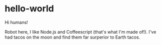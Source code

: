 # hello-world

Hi humans!

Robot here, I like Node.js and Coffeescript (that's what I'm made of!).
I've had tacos on the moon and find them far surperior to Earth tacos.
